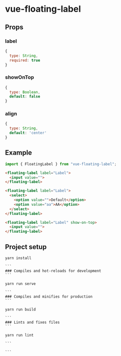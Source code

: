 # vue-floating-label

## Props

### label

```javascript
{
  type: String,
  required: true
}
```

### showOnTop

```javascript
{
  type: Boolean,
  default: false
}
```

### align

```javascript
{
  type: String,
  default: 'center'
}
```

## Example

```js
import { FloatingLabel } from "vue-floating-label";
```

```html
<floating-label label="Label">
  <input value="">
</floating-label>

<floating-label label="Label">
  <select>
    <option value="">Default</option>
    <option value="aa">AA</option>
  </select>
</floating-label>

<floating-label label="Label" show-on-top>
  <input value="">
</floating-label>
```

## Project setup

````
yarn install

```
### Compiles and hot-reloads for development
```

yarn run serve

```
### Compiles and minifies for production
```

yarn run build

```
### Lints and fixes files
```

yarn run lint

```

```
````
